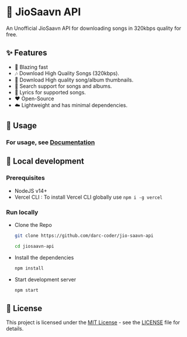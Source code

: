 # :musical_note: JioSaavn API

An Unofficial JioSaavn API for downloading songs in 320kbps quality for free.

## :sparkles: Features

- :rocket: Blazing fast
- :notes: Download High Quality Songs (320kbps).
- :sunrise: Download High quality song/album thumbnails.
- :mag_right: Search support for songs and albums.
- :musical_score: Lyrics for supported songs.
- :heart: Open-Source
- :cloud: Lightweight and has minimal dependencies.

## :mag_right: Usage

### For usage, see [Documentation](https://docs.saavn.me)

## :construction_worker: Local development

### Prerequisites

- NodeJS v14+
- Vercel CLI : To install Vercel CLI globally use `npm i -g vercel`

### Run locally

- Clone the Repo

  ```sh
  git clone https://github.com/darc-coder/jio-saavn-api

  cd jiosaavn-api
  ```

- Install the dependencies

  ```sh
  npm install
  ```

- Start development server

  ```sh
  npm start
  ```

## 📜 License

This project is licensed under the [MIT License](https://opensource.org/licenses/MIT) - see the [LICENSE](LICENSE) file for details.
